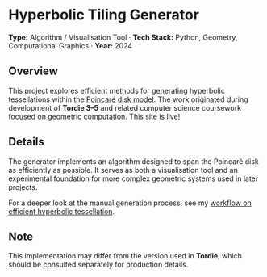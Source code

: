 # **Hyperbolic Tiling Generator**

**Type:** Algorithm / Visualisation Tool · **Tech Stack:** Python, Geometry, Computational Graphics · **Year:** 2024

## **Overview**

This project explores efficient methods for generating hyperbolic tessellations within the [Poincaré disk model](https://en.wikipedia.org/wiki/Poincar%C3%A9_disk_model). The work originated during development of **Tordie 3–5** and related computer science coursework focused on geometric computation. This site is [live](https://moae.dev/comp3821-project/)!

## **Details**

The generator implements an algorithm designed to span the Poincaré disk as efficiently as possible. It serves as both a visualisation tool and an experimental foundation for more complex geometric systems used in later projects.

For a deeper look at the manual generation process, see my [workflow on efficient hyperbolic tessellation](https://moae.dev/workflows/#/mathematics/analytic_geometry/Efficient-Tiling-of-a-Hyperbolic-Tessellation).

## **Note**

This implementation may differ from the version used in **Tordie**, which should be consulted separately for production details.
